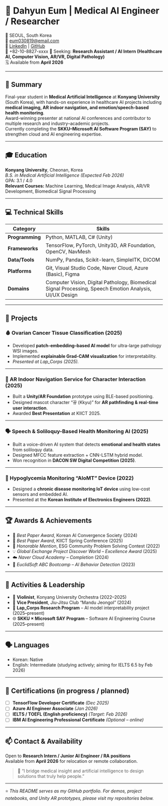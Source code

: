 # 💼 Dahyun Eum | Medical AI Engineer / Researcher

📍 SEOUL, South Korea  
📧 eum030819@email.com  
🔗 [LinkedIn](https://linkedin.com/in/dahyuneom) | [GitHub](https://github.com/dahyuneom)  
📱 +82-10-8827-xxxx
🎯 Seeking: **Research Assistant / AI Intern (Healthcare AI, Computer Vision, AR/VR, Digital Pathology)**  
🗓️ Available from **April 2026**

---

## 🧠 Summary
Final-year student in **Medical Artificial Intelligence** at **Konyang University** (South Korea), with hands-on experience in healthcare AI projects including **medical imaging, AR indoor navigation, and emotion/speech-based health monitoring**.  
Award-winning presenter at national AI conferences and contributor to multiple research and industry–academic projects.  
Currently completing the **SKKU–Microsoft AI Software Program (SAY)** to strengthen cloud and AI engineering expertise.

---

## 🎓 Education
**Konyang University**, Cheonan, Korea  
*B.S. in Medical Artificial Intelligence (Expected Feb 2026)*  
GPA: 3.1 / 4.0  
**Relevant Courses:** Machine Learning, Medical Image Analysis, AR/VR Development, Biomedical Signal Processing

---

## 💻 Technical Skills
| Category | Skills |
|-----------|--------|
| **Programming** | Python, MATLAB, C# (Unity) |
| **Frameworks** | TensorFlow, PyTorch, Unity3D, AR Foundation, OpenCV, NavMesh |
| **Data/Tools** | NumPy, Pandas, Scikit-learn, SimpleITK, DICOM |
| **Platforms** | Git, Visual Studio Code, Naver Cloud, Azure (Basic), Figma |
| **Domains** | Computer Vision, Digital Pathology, Biomedical Signal Processing, Speech Emotion Analysis, UI/UX Design |

---

## 🧩 Projects

### 🩸 Ovarian Cancer Tissue Classification (2025)
- Developed **patch-embedding–based AI model** for ultra-large pathology WSI images.  
- Implemented **explainable Grad-CAM visualization** for interpretability.  
- *Presented at Lap_Corps (2025).*

---

### 🧭 AR Indoor Navigation Service for Character Interaction (2025)
- Built a **Unity/AR Foundation** prototype using BLE-based positioning.  
- Designed mascot character “뀨 (Kkyu)” for **AR pathfinding & real-time user interaction**.  
- Awarded **Best Presentation** at KIICT 2025.

---

### 🗣️ Speech & Soliloquy-Based Health Monitoring AI (2025)
- Built a voice-driven AI system that detects **emotional and health states** from soliloquy data.  
- Designed MFCC feature extraction + CNN-LSTM hybrid model.  
- Won recognition in **DACON SW Digital Competition (2025)**.

---

### 💉 Hypoglycemia Monitoring “AloMT” Device (2022)
- Designed a **chronic disease monitoring IoT device** using low-cost sensors and embedded AI.  
- Presented at the **Korean Institute of Electronics Engineers (2022)**.

---

## 🏆 Awards & Achievements
- 🥇 *Best Paper Award*, Korean AI Convergence Society (2024)  
- 🥇 *Best Paper Award*, KIICT Spring Conference (2025)  
- 🥈 *Honorable Mention*, ESG Community Problem Solving Contest (2022)  
- 💡 *Global Exchange Project Discover World – Excellence Award* (2025)  
- ☁️ *Naver Cloud Academy – Completion* (2024)  
- 🧠 *EuclidSoft ABC Bootcamp – AI Behavior Detection* (2023)

---

## 🎻 Activities & Leadership
- 🎻 **Violinist**, Konyang University Orchestra (2022–2025)  
- 🥋 **Vice President**, Jiu-Jitsu Club “Mandu Jeongol” (2024)  
- 🤝 **Lap_Corps Research Program** – AI model interpretability project (2025–present)  
- 🌐 **SKKU × Microsoft SAY Program** – Software AI Engineering Course (2025–present)

---

## 🗣️ Languages
- Korean: Native  
- English: Intermediate (studying actively; aiming for IELTS 6.5 by Feb 2026)

---

## 📄 Certifications (in progress / planned)
- [ ] **TensorFlow Developer Certificate** *(Dec 2025)*  
- [ ] **Azure AI Engineer Associate** *(Jan 2026)*  
- [ ] **IELTS / TOEFL (English proficiency)** *(Target: Feb 2026)*  
- [ ] **IBM AI Engineering Professional Certificate** *(Optional – online)*  

---

## 📫 Contact & Availability
Open to **Research Intern / Junior AI Engineer / RA positions**  
Available from **April 2026** for relocation or remote collaboration.  

> 💬 “I bridge medical insight and artificial intelligence to design solutions that truly help people.”  

---

⭐ *This README serves as my GitHub portfolio. For demos, project notebooks, and Unity AR prototypes, please visit my repositories below.*
